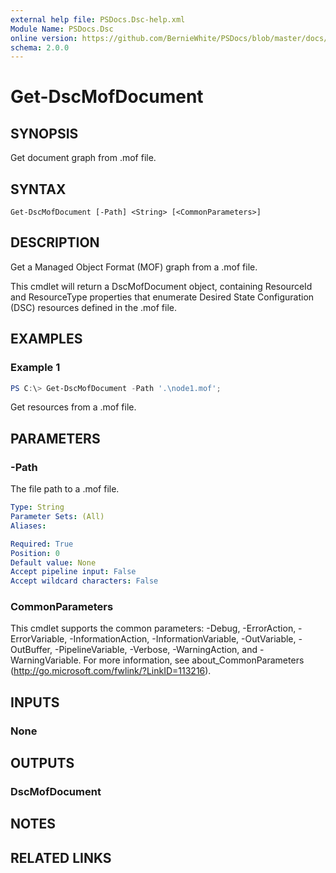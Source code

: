 ```yaml
---
external help file: PSDocs.Dsc-help.xml
Module Name: PSDocs.Dsc
online version: https://github.com/BernieWhite/PSDocs/blob/master/docs/commands/PSDocs.Dsc/en-US/Get-DscMofDocument.md
schema: 2.0.0
---
```


# Get-DscMofDocument

## SYNOPSIS

Get document graph from .mof file.

## SYNTAX

```text
Get-DscMofDocument [-Path] <String> [<CommonParameters>]
```

## DESCRIPTION

Get a Managed Object Format (MOF) graph from a .mof file.

This cmdlet will return a DscMofDocument object, containing ResourceId and ResourceType properties that enumerate Desired State Configuration (DSC) resources defined in the .mof file.

## EXAMPLES

### Example 1

```powershell
PS C:\> Get-DscMofDocument -Path '.\node1.mof';
```

Get resources from a .mof file.

## PARAMETERS

### -Path

The file path to a .mof file.

```yaml
Type: String
Parameter Sets: (All)
Aliases:

Required: True
Position: 0
Default value: None
Accept pipeline input: False
Accept wildcard characters: False
```

### CommonParameters
This cmdlet supports the common parameters: -Debug, -ErrorAction, -ErrorVariable, -InformationAction, -InformationVariable, -OutVariable, -OutBuffer, -PipelineVariable, -Verbose, -WarningAction, and -WarningVariable. For more information, see about_CommonParameters (http://go.microsoft.com/fwlink/?LinkID=113216).

## INPUTS

### None

## OUTPUTS

### DscMofDocument

## NOTES

## RELATED LINKS
